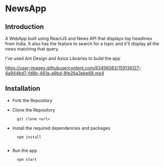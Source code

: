 
# NewsApp

## Introduction
A WebApp built using ReactJS and News API that displays top headlines from India. It also has the feature to search for a topic and it'll display all the news matching that query. 

I've used Ant Design and Axios Libraries to build the app 

https://user-images.githubusercontent.com/83456083/159136127-4a944bd7-fd8b-461a-a9bd-8fe26a3ebe68.mp4

## Installation
- Fork the Repository

- Clone the Repository
  ```
    git clone <url>

- Install the required dependencies and packages
  ```
    npm install
    
- Run the app
  ```
    npm start

